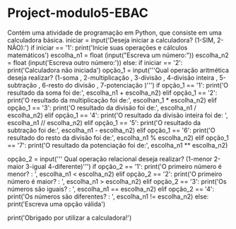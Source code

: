 # Project-modulo5-EBAC
Contém uma atividade de programação em Python, que consiste em uma calculadora básica. 
iniciar = input('Deseja iniciar a calculadora? (1-SIM, 2-NĀO):')
if iniciar == '1':
  print('Inicie suas operações e cálculos matemáticos')
  escolha_n1 = float (input("Escreva um número:"))
  escolha_n2 = float (input('Escreva outro número:'))
else:
  if iniciar == '2':
    print('Calculadora não iniciada')
opção_1 = input('''Qual operação aritmética deseja realizar? (1-soma ,
                                                     2-multiplicação ,
                                                     3-divisão ,
                                                     4-divisão inteira ,
                                                     5-subtração ,
                                                     6-resto do divisão ,
                                                     7-potenciação )''')
if opção_1 == '1':
  print('O resultado da soma foi de:', escolha_n1 + escolha_n2)
elif opção_1 == '2':
  print('O resultado da multiplicação foi de:', escolhan_1 * escolha_n2)
elif opção_1 == '3':
  print('O resultado da divisão foi de:', escolha_n1 / escolha_n2)
elif opção_1 == '4':
  print('O resultado da divisão inteira foi de: ', escolha_n1 // escolha_n2)
elif opção_1 == '5':
  print('O resultado da subtração foi de:', escolha_n1 - escolha_n2)
elif opção_1 == '6':
  print('O resultado do resto da divisão foi de:', escolha_n1 % escolha_n2)
elif opção_1 == '7':
  print('O resultado da potenciação foi de:', escolha_n1 ** escolha_n2)



opção_2 = input(''' Qual operação relacional deseja realizar? (1-menor
                                                               2-maior
                                                               3-igual
                                                               4-diferente)''')
if opção_2 == '1':
  print('O primeiro número é menor? : ', escolha_n1 < escolha_n2)
elif opção_2 == '2':
  print('O primeiro número é maior? : ', escolha_n1 > escolha_n2)
elif opção_2 == '3':
  print('Os números são iguais? : ', escolha_n1 == escolha_n2)
elif opção_2 == '4':
  print('Os números são diferentes? : ', escolha_n1 != escolha_n2)
else:
  print('Escreva uma opção válida')

print('Obrigado por utilizar a calculadora!')

